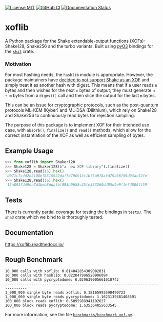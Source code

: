[![License MIT](https://img.shields.io/badge/License-MIT-brightgreen.svg)](https://github.com/GiacomoPope/xof-py/blob/main/LICENSE)
[![GitHub CI](https://github.com/GiacomoPope/xof-py/actions/workflows/CI.yml/badge.svg?branch=main)](https://github.com/GiacomoPope/xof-py/actions/workflows/ci.yml)
[![Documentation Status](https://readthedocs.org/projects/xof-py/badge/?version=latest)](https://xof-py.readthedocs.io/en/latest/?badge=latest)

# xoflib

A Python package for the Shake extendable-output functions (XOFs): Shake128,
Shake256 and the turbo variants. Built using
[pyO3](https://github.com/PyO3/pyo3) bindings for the
[`sha3`](https://docs.rs/sha3/latest/sha3/) crate.

### Motivation

For most hashing needs, the `hashlib` module is appropriate. However, the
package maintainers have 
[decided to not support Shake as an XOF](https://github.com/python/cpython/issues/82198) 
and simply treat it as another hash with digest. This means that if a user reads
`n` bytes and then wishes for the next `m` bytes of output, they must generate
`n + m` bytes from a `digest()` call and then slice the output for the last `m`
bytes.

This can be an issue for cryptographic protocols, such as the post-quantum
protocols ML-KEM (Kyber) and ML-DSA (Dilithium), which rely on Shake128 and
Shake256 to continuously read bytes for rejection sampling.

The purpose of this package is to implement XOF for their intended use case, with `absorb()`, `finalize()` and `read()` methods, which allow for the correct instantiation of the XOF as well as efficient sampling of bytes.

## Example Usage

```py
>>> from xoflib import Shaker128
>>> Shake128 = Shaker128(b"a new XOF library").finalize()
>>> Shake128.read(16).hex()
'd071c7cdd2e2108ef8515922daf7e790913c1b75a9f8afd79b38f59d03ac52fe'
>>> Shake128.read(16).hex()
'15a8957dd9ea7d3beb8ddafbf085b9658c35fe353260dd05d9e9f1e7d0004f59'
```

## Tests

There is currently partial coverage for testing the bindings in `tests/`. The `sha3` crate which we bind to is thoroughly tested.

## Documentation

https://xoflib.readthedocs.io/

## Rough Benchmark

```
10_000 calls with xoflib: 0.014042854309082031
10_000 calls with hashlib: 0.022047996520996094
10_000 calls with pycryptodome: 0.029639005661010742
--------------------------------------------------------------------------------
1_000_000 single byte reads xoflib: 0.18165993690490723
1_000_000 single byte reads pycryptodome: 1.1623139381408691
100_000 block reads xoflib: 0.5895988941192627
100_000 block reads pycryptodome: 1.635364055633545
```

For more information, see the file [`benchmarks/benchmark_xof.py`](benchmarks/benchmark_xof.py).
